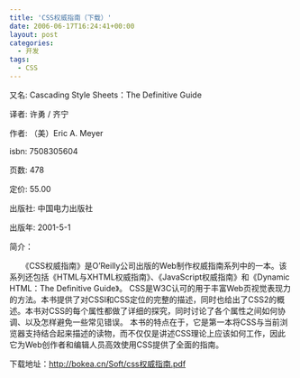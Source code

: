 ```yaml
---
title: 'CSS权威指南（下载）'
date: 2006-06-17T16:24:41+00:00
layout: post
categories:
  - 开发
tags:
  - CSS
---
```


又名: Cascading Style Sheets：The Definitive Guide

译者: 许勇 / 齐宁

作者: （美）Eric A. Meyer

isbn: 7508305604

页数: 478

定价: 55.00

出版社: 中国电力出版社

出版年: 2001-5-1

简介：

　　《CSS权威指南》是O&#8217;Reilly公司出版的Web制作权威指南系列中的一本。该系列还包括《HTML与XHTML权威指南》、《JavaScript权威指南》和《Dynamic HTML：The Definitive Guide》。 CSS是W3C认可的用于丰富Web页视觉表现力的方法。本书提供了对CSSl和CSS定位的完整的描述，同时也给出了CSS2的概述。本书对CSS的每个属性都做了详细的探究，同时讨论了各个属性之间如何协调、以及怎样避免一些常见错误。 本书的特点在于，它是第一本将CSS与当前浏览器支持结合起来描述的读物，而不仅仅是讲述CSS理论上应该如何工作，因此它为Web创作者和编辑人员高效使用CSS提供了全面的指南。

下载地址：<http://bokea.cn/Soft/css权威指南.pdf>